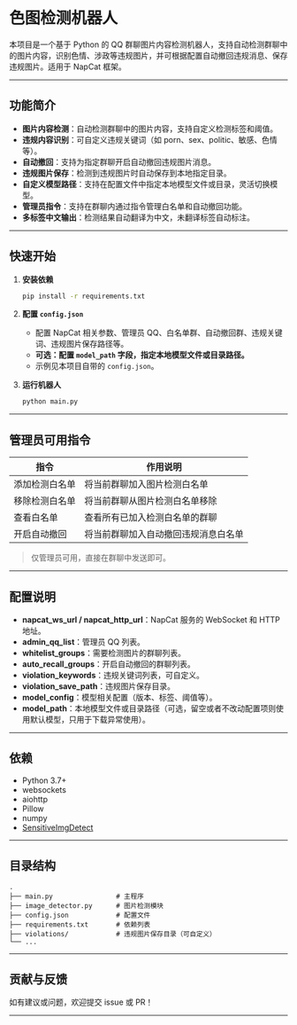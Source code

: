 # 色图检测机器人

本项目是一个基于 Python 的 QQ 群聊图片内容检测机器人，支持自动检测群聊中的图片内容，识别色情、涉政等违规图片，并可根据配置自动撤回违规消息、保存违规图片。适用于 NapCat 框架。

---

## 功能简介

- **图片内容检测**：自动检测群聊中的图片内容，支持自定义检测标签和阈值。
- **违规内容识别**：可自定义违规关键词（如 porn、sex、politic、敏感、色情等）。
- **自动撤回**：支持为指定群聊开启自动撤回违规图片消息。
- **违规图片保存**：检测到违规图片时自动保存到本地指定目录。
- **自定义模型路径**：支持在配置文件中指定本地模型文件或目录，灵活切换模型。
- **管理员指令**：支持在群聊内通过指令管理白名单和自动撤回功能。
- **多标签中文输出**：检测结果自动翻译为中文，未翻译标签自动标注。

---

## 快速开始

1. **安装依赖**

   ```bash
   pip install -r requirements.txt
   ```

2. **配置 `config.json`**

   - 配置 NapCat 相关参数、管理员 QQ、白名单群、自动撤回群、违规关键词、违规图片保存路径等。
   - **可选：配置 `model_path` 字段，指定本地模型文件或目录路径。**
   - 示例见本项目自带的 `config.json`。

3. **运行机器人**

   ```bash
   python main.py
   ```

---

## 管理员可用指令

| 指令             | 作用说明                                 |
|------------------|------------------------------------------|
| 添加检测白名单   | 将当前群聊加入图片检测白名单              |
| 移除检测白名单   | 将当前群聊从图片检测白名单移除            |
| 查看白名单       | 查看所有已加入检测白名单的群聊            |
| 开启自动撤回     | 将当前群聊加入自动撤回违规消息白名单      |

> 仅管理员可用，直接在群聊中发送即可。

---

## 配置说明

- **napcat_ws_url / napcat_http_url**：NapCat 服务的 WebSocket 和 HTTP 地址。
- **admin_qq_list**：管理员 QQ 列表。
- **whitelist_groups**：需要检测图片的群聊列表。
- **auto_recall_groups**：开启自动撤回的群聊列表。
- **violation_keywords**：违规关键词列表，可自定义。
- **violation_save_path**：违规图片保存目录。
- **model_config**：模型相关配置（版本、标签、阈值等）。
- **model_path**：本地模型文件或目录路径（可选，留空或者不改动配置项则使用默认模型，只用于下载异常使用）。

---

## 依赖

- Python 3.7+
- websockets
- aiohttp
- Pillow
- numpy
- [SensitiveImgDetect](https://github.com/W1412X/SensitiveImgDetect)

---

## 目录结构

```
.
├── main.py                # 主程序
├── image_detector.py      # 图片检测模块
├── config.json            # 配置文件
├── requirements.txt       # 依赖列表
├── violations/            # 违规图片保存目录（可自定义）
└── ...
```

---

## 贡献与反馈

如有建议或问题，欢迎提交 issue 或 PR！

---
